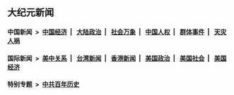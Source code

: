 ## 大纪元新闻

#### 中国新闻 &nbsp;>&nbsp; [中国经济](indexes/ncid283/README.md?09210831) &nbsp;| &nbsp; [大陆政治](indexes/ncid277/README.md?09210831) &nbsp;| &nbsp; [社会万象](indexes/ncid282/README.md?09210831) &nbsp;| &nbsp; [中国人权](indexes/ncid278/README.md?09210831) &nbsp;| &nbsp; [群体事件](indexes/ncid279/README.md?09210831) &nbsp;| &nbsp; [天灾人祸](indexes/ncid280/README.md?09210831)

#### 国际新闻 &nbsp;>&nbsp; [美中关系](indexes/nf1412576/README.md?09210831) &nbsp;| &nbsp; [台湾新闻](indexes/ncid1349361/README.md?09210831) &nbsp;| &nbsp; [香港新闻](indexes/ncid1349362/README.md?09210831) &nbsp;| &nbsp; [美国政治](indexes/ncid1078159/README.md?09210831) &nbsp;| &nbsp; [美国社会](indexes/ncid1078160/README.md?09210831) &nbsp;| &nbsp; [美国经济](indexes/ncid1078158/README.md?09210831)

#### 特别专题 &nbsp;>&nbsp; [中共百年历史](https://github.com/easy2view/epoch-special/blob/master/README.md?09210831)  
